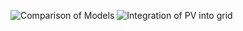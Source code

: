 ![Comparison of Models](https://www.ncbi.nlm.nih.gov/pmc/articles/PMC7308868/)
![Integration of PV into grid](https://www.sciencedirect.com/science/article/pii/S2589299119300576#:~:text=Solar%2DGrid%20integration%20is%20the,component%20manufacturing%2C%20installations%20and%20operation.)

